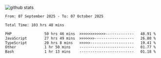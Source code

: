 
![github stats](https://github-readme-stats.vercel.app/api?username=realmahd1&show_icons=true&theme=codeSTACKr&hide_rank=true&count_private=true)

<!--START_SECTION:waka-->

```txt
From: 07 September 2025 - To: 07 October 2025

Total Time: 103 hrs 48 mins

PHP               50 hrs 46 mins  >>>>>>>>>>>>-------------   48.91 %
JavaScript        27 hrs 49 mins  >>>>>>>------------------   26.80 %
TypeScript        20 hrs 8 mins   >>>>>--------------------   19.41 %
Other             1 hr 50 mins    -------------------------   01.77 %
Bash              1 hr 13 mins    -------------------------   01.18 %
```

<!--END_SECTION:waka-->
